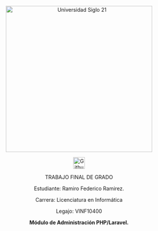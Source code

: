<p align="center"><img src="https://www.on24.com.ar/wp-content/uploads/2016/01/79af8aec56dc576e2fcbe3b2f46516ce-696x447.jpg" width="400" alt="Universidad Siglo 21"></p>

<p align="center">
<img alt="Github logo" src="https://raw.githubusercontent.com/legacy-icons/license-icons/master/dist/32x32/gpl.png" width="32" height="32"></a>
</p>

<p align="center">TRABAJO FINAL DE GRADO</p>

<p align="center">Estudiante: Ramiro Federico Ramirez.</p>
<p align="center">Carrera: Licenciatura en Informática</p>
<p align="center">Legajo: VINF10400</p>
<p align="center"><b>Módulo de Administración PHP/Laravel.</b></p>
